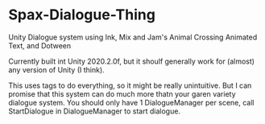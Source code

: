 # Spax-Dialogue-Thing
Unity Dialogue system using Ink, Mix and Jam's Animal Crossing Animated Text, and Dotween

Currently built int Unity 2020.2.0f, but it shoulf generally work for (almost) any version of Unity (I think).

This uses tags to do everything, so it might be really unintuitive. But I can promise that this system can do much more thatn your garen variety dialogue system.
You should only have 1 DialogueManager per scene, call StartDialogue in DialogueManager to start dialogue.
